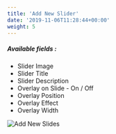 ```yaml
---
title: 'Add New Slider'
date: '2019-11-06T11:28:44+00:00'
weight: 5
---
```


##### Available fields :

- Slider Image
- Slider Title
- Slider Description
- Overlay on Slide - On / Off
- Overlay Position
- Overlay Effect
- Overlay Width

![Add New Slides](../images/Add-New-Slider.png)